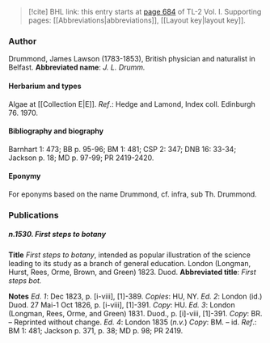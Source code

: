 > [!cite] BHL link: this entry starts at [page 684](https://www.biodiversitylibrary.org/page/33120815) of TL-2 Vol. I.
> Supporting pages: [[Abbreviations|abbreviations]], [[Layout key|layout key]].

### Author

Drummond, James Lawson (1783-1853), British physician and naturalist in Belfast. 
**Abbreviated name**: *J. L. Drumm.*

#### Herbarium and types

Algae at [[Collection E|E]].
*Ref*.: Hedge and Lamond, Index coll. Edinburgh 76. 1970.

#### Bibliography and biography

Barnhart 1: 473; BB p. 95-96; BM 1: 481; CSP 2: 347; DNB 16: 33-34; Jackson p. 18; MD p. 97-99; PR 2419-2420.

#### Eponymy

For eponyms based on the name Drummond, cf. infra, sub Th. Drummond.

### Publications

##### n.1530. First steps to botany

**Title**
*First steps to botany*, intended as popular illustration of the science leading to its study as a branch of general education. London (Longman, Hurst, Rees, Orme, Brown, and Green) 1823. Duod.
**Abbreviated title**: *First steps bot.*

**Notes**
*Ed. 1*: Dec 1823, p. \[i-viii\], \[1\]-389. *Copies*: HU, NY.
*Ed. 2*: London (id.) Duod. 27 Mai-1 Oct 1826, p. \[i-viii\], \[1\]-391. *Copy*: HU.
*Ed. 3*: London (Longman, Rees, Orme, and Green) 1831. Duod., p. \[i\]-viii, \[1\]-391.
*Copy*: BR. – Reprinted without change.
*Ed. 4*: London 1835 (*n.v.*) *Copy*: BM. – id.
*Ref*.: BM 1: 481; Jackson p. 371, p. 38; MD p. 98; PR 2419.


